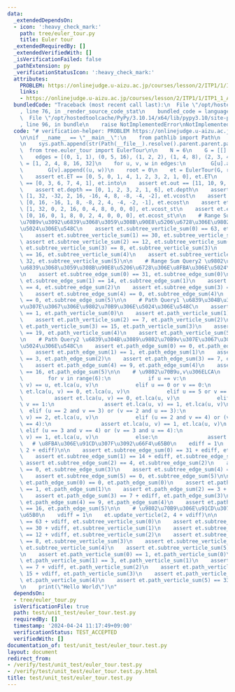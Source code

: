 ```yaml
---
data:
  _extendedDependsOn:
  - icon: ':heavy_check_mark:'
    path: tree/euler_tour.py
    title: Euler tour
  _extendedRequiredBy: []
  _extendedVerifiedWith: []
  _isVerificationFailed: false
  _pathExtension: py
  _verificationStatusIcon: ':heavy_check_mark:'
  attributes:
    PROBLEM: https://onlinejudge.u-aizu.ac.jp/courses/lesson/2/ITP1/1/ITP1_1_A
    links:
    - https://onlinejudge.u-aizu.ac.jp/courses/lesson/2/ITP1/1/ITP1_1_A
  bundledCode: "Traceback (most recent call last):\n  File \"/opt/hostedtoolcache/PyPy/3.10.14/x64/lib/pypy3.10/site-packages/onlinejudge_verify/documentation/build.py\"\
    , line 76, in _render_source_code_stat\n    bundled_code = language.bundle(\n\
    \  File \"/opt/hostedtoolcache/PyPy/3.10.14/x64/lib/pypy3.10/site-packages/onlinejudge_verify/languages/python.py\"\
    , line 96, in bundle\n    raise NotImplementedError\nNotImplementedError\n"
  code: "# verification-helper: PROBLEM https://onlinejudge.u-aizu.ac.jp/courses/lesson/2/ITP1/1/ITP1_1_A\n\
    \n\nif __name__ == \"__main__\":\n    from pathlib import Path\n    import sys\n\
    \n    sys.path.append(str(Path(__file__).resolve().parent.parent.parent))\n  \
    \  from tree.euler_tour import EulerTour\n\n    N = 6\n    G = [[] for _ in range(N)]\n\
    \    edges = [(0, 1, 1), (0, 5, 16), (1, 2, 2), (1, 4, 8), (2, 3, 4)]\n    Vs\
    \ = [1, 2, 4, 8, 16, 32]\n    for u, v, w in edges:\n        G[u].append((v, w))\n\
    \        G[v].append((u, w))\n    root = 0\n    et = EulerTour(G, root, Vs)\n\n\
    \    assert et.ET == [0, 5, 0, 1, 4, 1, 2, 3, 2, 1, 0], et.ET\n    assert et.into\
    \ == [0, 3, 6, 7, 4, 1], et.into\n    assert et.out == [11, 10, 9, 8, 5, 2], et.out\n\
    \    assert et.depth == [0, 1, 2, 3, 2, 1, 6], et.depth\n    assert et.vcost ==\
    \ [1, 32, -32, 2, 16, -16, 4, 8, -8, -4, -2], et.vcost\n    assert et.ecost ==\
    \ [0, 16, -16, 1, 8, -8, 2, 4, -4, -2, -1], et.ecost\n    assert et.vcost_st ==\
    \ [1, 32, 0, 2, 16, 0, 4, 8, 0, 0, 0], et.vcost_st\n    assert et.ecost_st ==\
    \ [0, 16, 0, 1, 8, 0, 2, 4, 0, 0, 0], et.ecost_st\n\n    # Range Sum Query1 \u9802\
    \u70B9v\u3092\u6839\u3068\u3059\u308B\u90E8\u5206\u6728\u306E\u9802\u70B9\u306E\
    \u5024\u306E\u548C\n    assert et.subtree_verticle_sum(0) == 63, et.subtree_verticle_sum(0)\n\
    \    assert et.subtree_verticle_sum(1) == 30, et.subtree_verticle_sum(1)\n   \
    \ assert et.subtree_verticle_sum(2) == 12, et.subtree_verticle_sum(2)\n    assert\
    \ et.subtree_verticle_sum(3) == 8, et.subtree_verticle_sum(3)\n    assert et.subtree_verticle_sum(4)\
    \ == 16, et.subtree_verticle_sum(4)\n    assert et.subtree_verticle_sum(5) ==\
    \ 32, et.subtree_verticle_sum(5)\n\n    # Range Sum Query2 \u9802\u70B9v\u3092\
    \u6839\u3068\u3059\u308B\u90E8\u5206\u6728\u306E\u8FBA\u306E\u5024\u306E\u548C\
    \n    assert et.subtree_edge_sum(0) == 31, et.subtree_edge_sum(0)\n    assert\
    \ et.subtree_edge_sum(1) == 14, et.subtree_edge_sum(1)\n    assert et.subtree_edge_sum(2)\
    \ == 4, et.subtree_edge_sum(2)\n    assert et.subtree_edge_sum(3) == 0, et.subtree_edge_sum(3)\n\
    \    assert et.subtree_edge_sum(4) == 0, et.subtree_edge_sum(4)\n    assert et.subtree_edge_sum(5)\
    \ == 0, et.subtree_edge_sum(5)\n\n    # Path Query1 \u6839\u304B\u3089\u9802\u70B9\
    v\u307E\u3067\u306E\u9802\u70B9\u306E\u5024\u306E\u548C\n    assert et.path_verticle_sum(0)\
    \ == 1, et.path_verticle_sum(0)\n    assert et.path_verticle_sum(1) == 3, et.path_verticle_sum(1)\n\
    \    assert et.path_verticle_sum(2) == 7, et.path_verticle_sum(2)\n    assert\
    \ et.path_verticle_sum(3) == 15, et.path_verticle_sum(3)\n    assert et.path_verticle_sum(4)\
    \ == 19, et.path_verticle_sum(4)\n    assert et.path_verticle_sum(5) == 33, et.path_verticle_sum(5)\n\
    \n    # Path Query2 \u6839\u304B\u3089\u9802\u70B9v\u307E\u3067\u306E\u8FBA\u306E\
    \u5024\u306E\u548C\n    assert et.path_edge_sum(0) == 0, et.path_edge_sum(0)\n\
    \    assert et.path_edge_sum(1) == 1, et.path_edge_sum(1)\n    assert et.path_edge_sum(2)\
    \ == 3, et.path_edge_sum(2)\n    assert et.path_edge_sum(3) == 7, et.path_edge_sum(3)\n\
    \    assert et.path_edge_sum(4) == 9, et.path_edge_sum(4)\n    assert et.path_edge_sum(5)\
    \ == 16, et.path_edge_sum(5)\n\n    # \u9802\u70B9u,v\u306ELCA\n    for u in range(6):\n\
    \        for v in range(6):\n            if u == v:\n                assert et.lca(u,\
    \ v) == u, et.lca(u, v)\n            elif u == 0 or v == 0:\n                assert\
    \ et.lca(u, v) == 0, et.lca(u, v)\n            elif u == 5 or v == 5:\n      \
    \          assert et.lca(u, v) == 0, et.lca(u, v)\n            elif u == 1 or\
    \ v == 1:\n                assert et.lca(u, v) == 1, et.lca(u, v)\n          \
    \  elif (u == 2 and v == 3) or (v == 2 and u == 3):\n                assert et.lca(u,\
    \ v) == 2, et.lca(u, v)\n            elif (u == 2 and v == 4) or (v == 2 and u\
    \ == 4):\n                assert et.lca(u, v) == 1, et.lca(u, v)\n           \
    \ elif (u == 3 and v == 4) or (v == 3 and u == 4):\n                assert et.lca(u,\
    \ v) == 1, et.lca(u, v)\n            else:\n                assert False\n\n \
    \   # \u8FBA\u306E\u91CD\u307F\u3092\u66F4\u65B0\n    ediff = 1\n    et.update_parent_edge(2,\
    \ 2 + ediff)\n\n    assert et.subtree_edge_sum(0) == 31 + ediff, et.subtree_edge_sum(0)\n\
    \    assert et.subtree_edge_sum(1) == 14 + ediff, et.subtree_edge_sum(1)\n   \
    \ assert et.subtree_edge_sum(2) == 4, et.subtree_edge_sum(2)\n    assert et.subtree_edge_sum(3)\
    \ == 0, et.subtree_edge_sum(3)\n    assert et.subtree_edge_sum(4) == 0, et.subtree_edge_sum(4)\n\
    \    assert et.subtree_edge_sum(5) == 0, et.subtree_edge_sum(5)\n\n    assert\
    \ et.path_edge_sum(0) == 0, et.path_edge_sum(0)\n    assert et.path_edge_sum(1)\
    \ == 1, et.path_edge_sum(1)\n    assert et.path_edge_sum(2) == 3 + ediff, et.path_edge_sum(2)\n\
    \    assert et.path_edge_sum(3) == 7 + ediff, et.path_edge_sum(3)\n    assert\
    \ et.path_edge_sum(4) == 9, et.path_edge_sum(4)\n    assert et.path_edge_sum(5)\
    \ == 16, et.path_edge_sum(5)\n\n    # \u9802\u70B9\u306E\u91CD\u307F\u3092\u66F4\
    \u65B0\n    vdiff = 1\n    et.update_verticle(2, 4 + vdiff)\n\n    assert et.subtree_verticle_sum(0)\
    \ == 63 + vdiff, et.subtree_verticle_sum(0)\n    assert et.subtree_verticle_sum(1)\
    \ == 30 + vdiff, et.subtree_verticle_sum(1)\n    assert et.subtree_verticle_sum(2)\
    \ == 12 + vdiff, et.subtree_verticle_sum(2)\n    assert et.subtree_verticle_sum(3)\
    \ == 8, et.subtree_verticle_sum(3)\n    assert et.subtree_verticle_sum(4) == 16,\
    \ et.subtree_verticle_sum(4)\n    assert et.subtree_verticle_sum(5) == 32, et.subtree_verticle_sum(5)\n\
    \n    assert et.path_verticle_sum(0) == 1, et.path_verticle_sum(0)\n    assert\
    \ et.path_verticle_sum(1) == 3, et.path_verticle_sum(1)\n    assert et.path_verticle_sum(2)\
    \ == 7 + vdiff, et.path_verticle_sum(2)\n    assert et.path_verticle_sum(3) ==\
    \ 15 + vdiff, et.path_verticle_sum(3)\n    assert et.path_verticle_sum(4) == 19,\
    \ et.path_verticle_sum(4)\n    assert et.path_verticle_sum(5) == 33, et.path_verticle_sum(5)\n\
    \n    print(\"Hello World\")\n"
  dependsOn:
  - tree/euler_tour.py
  isVerificationFile: true
  path: test/unit_test/euler_tour.test.py
  requiredBy: []
  timestamp: '2024-04-24 11:17:49+09:00'
  verificationStatus: TEST_ACCEPTED
  verifiedWith: []
documentation_of: test/unit_test/euler_tour.test.py
layout: document
redirect_from:
- /verify/test/unit_test/euler_tour.test.py
- /verify/test/unit_test/euler_tour.test.py.html
title: test/unit_test/euler_tour.test.py
---
```

